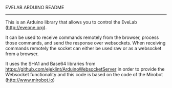 
EVELAB ARDUINO README
**********************************

This is an Arduino library that allows you to control the EveLab (http://eveone.org).

It can be used to receive commands remotely from the browser, process those commands, and send the response over websockets.
 When receiving commands remotely the socket can either be used raw or as a websocket from a browser.

It uses the SHA1 and Base64 libraries from https://github.com/ejeklint/ArduinoWebsocketServer in order to provide the Websocket functionality
and this code is based on the code of the Mirobot (http://www.mirobot.io)
